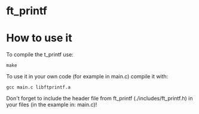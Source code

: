 # ft_printf

# How to use it
To compile the t_printf use:
```
make
```

To use it in your own code (for example in main.c) compile it with:
```
gcc main.c libftprintf.a
```
Don't forget to include the header file from ft_printf (./includes/ft_printf.h)
in your files (in the example in: main.c)!
